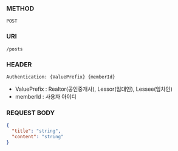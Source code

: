### METHOD
```
POST
``` 
### URI
```
/posts
```
### HEADER
```
Authentication: {ValuePrefix} {memberId}
```
- ValuePrefix : Realtor(공인중개사), Lessor(임대인), Lessee(임차인)
- memberId : 사용자 아이디
### REQUEST BODY
```json
{
  "title": "string",
  "content": "string"
}
```
